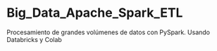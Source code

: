 # Big_Data_Apache_Spark_ETL
Procesamiento de grandes volúmenes de datos con PySpark. Usando Databricks y Colab
